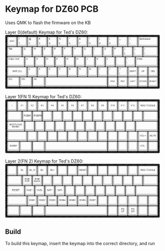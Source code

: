 # Keymap for DZ60 PCB
Uses QMK to flash the firmware on the KB

Layer 0(default) Keymap for Ted's DZ60:
![JergOP Layer 0 Keymap for XD60](assets/main_layer.jpg)

Layer 1(FN 1) Keymap for Ted's DZ60:
![](assets/fn1_layer.jpg)


Layer 2(FN 2) Keymap for Ted's DZ60:
![](assets/fn2_layer.jpg)

## Build
To build this keymap, insert the keymap into the correct directory, and run <make dz60:JergOP> 